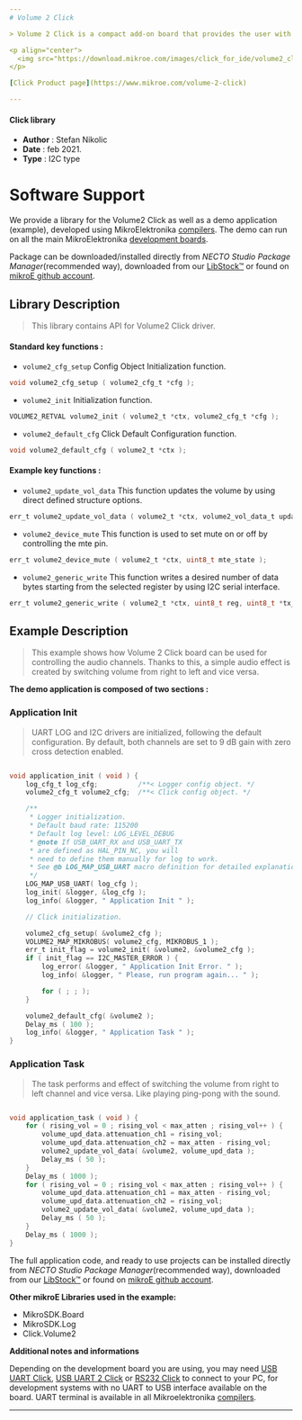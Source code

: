 ```yaml
---
# Volume 2 Click

> Volume 2 Click is a compact add-on board that provides the user with complete digital volume control. This board features the NJU72341, a 2-channel I2C configurable electronic volume IC with external mute control from NJRC.

<p align="center">
  <img src="https://download.mikroe.com/images/click_for_ide/volume2_click.png" height=300px>
</p>

[Click Product page](https://www.mikroe.com/volume-2-click)

---
```



#### Click library

- **Author**        : Stefan Nikolic
- **Date**          : feb 2021.
- **Type**          : I2C type


# Software Support

We provide a library for the Volume2 Click
as well as a demo application (example), developed using MikroElektronika
[compilers](https://www.mikroe.com/necto-studio).
The demo can run on all the main MikroElektronika [development boards](https://www.mikroe.com/development-boards).

Package can be downloaded/installed directly from *NECTO Studio Package Manager*(recommended way), downloaded from our [LibStock&trade;](https://libstock.mikroe.com) or found on [mikroE github account](https://github.com/MikroElektronika/mikrosdk_click_v2/tree/master/clicks).

## Library Description

> This library contains API for Volume2 Click driver.

#### Standard key functions :

- `volume2_cfg_setup` Config Object Initialization function.
```c
void volume2_cfg_setup ( volume2_cfg_t *cfg );
```

- `volume2_init` Initialization function.
```c
VOLUME2_RETVAL volume2_init ( volume2_t *ctx, volume2_cfg_t *cfg );
```

- `volume2_default_cfg` Click Default Configuration function.
```c
void volume2_default_cfg ( volume2_t *ctx );
```

#### Example key functions :

- `volume2_update_vol_data` This function updates the volume by using direct defined structure options.
```c
err_t volume2_update_vol_data ( volume2_t *ctx, volume2_vol_data_t update_data );
```

- `volume2_device_mute` This function is used to set mute on or off by controlling the mte pin.
```c
err_t volume2_device_mute ( volume2_t *ctx, uint8_t mte_state );
```

- `volume2_generic_write` This function writes a desired number of data bytes starting from the selected register by using I2C serial interface.
```c
err_t volume2_generic_write ( volume2_t *ctx, uint8_t reg, uint8_t *tx_buf, uint8_t tx_len );
```

## Example Description

> This example shows how Volume 2 Click board can be used
for controlling the audio channels. Thanks to this, a
simple audio effect is created by switching volume from
right to left and vice versa.

**The demo application is composed of two sections :**

### Application Init

> UART LOG and I2C drivers are initialized, following the
default configuration. By default, both channels are set
to 9 dB gain with zero cross detection enabled.

```c

void application_init ( void ) {
    log_cfg_t log_cfg;          /**< Logger config object. */
    volume2_cfg_t volume2_cfg;  /**< Click config object. */

    /** 
     * Logger initialization.
     * Default baud rate: 115200
     * Default log level: LOG_LEVEL_DEBUG
     * @note If USB_UART_RX and USB_UART_TX 
     * are defined as HAL_PIN_NC, you will 
     * need to define them manually for log to work. 
     * See @b LOG_MAP_USB_UART macro definition for detailed explanation.
     */
    LOG_MAP_USB_UART( log_cfg );
    log_init( &logger, &log_cfg );
    log_info( &logger, " Application Init " );

    // Click initialization.

    volume2_cfg_setup( &volume2_cfg );
    VOLUME2_MAP_MIKROBUS( volume2_cfg, MIKROBUS_1 );
    err_t init_flag = volume2_init( &volume2, &volume2_cfg );
    if ( init_flag == I2C_MASTER_ERROR ) {
        log_error( &logger, " Application Init Error. " );
        log_info( &logger, " Please, run program again... " );

        for ( ; ; );
    }

    volume2_default_cfg( &volume2 );
    Delay_ms ( 100 );
    log_info( &logger, " Application Task " );
}

```

### Application Task

> The task performs and effect of switching the volume
from right to left channel and vice versa. Like playing
ping-pong with the sound.

```c

void application_task ( void ) {
    for ( rising_vol = 0 ; rising_vol < max_atten ; rising_vol++ ) {
        volume_upd_data.attenuation_ch1 = rising_vol;
        volume_upd_data.attenuation_ch2 = max_atten - rising_vol;
        volume2_update_vol_data( &volume2, volume_upd_data );
        Delay_ms ( 50 );
    }
    Delay_ms ( 1000 );
    for ( rising_vol = 0 ; rising_vol < max_atten ; rising_vol++ ) {
        volume_upd_data.attenuation_ch1 = max_atten - rising_vol;
        volume_upd_data.attenuation_ch2 = rising_vol;
        volume2_update_vol_data( &volume2, volume_upd_data );
        Delay_ms ( 50 );
    }
    Delay_ms ( 1000 );
}

```

The full application code, and ready to use projects can be installed directly from *NECTO Studio Package Manager*(recommended way), downloaded from our [LibStock&trade;](https://libstock.mikroe.com) or found on [mikroE github account](https://github.com/MikroElektronika/mikrosdk_click_v2/tree/master/clicks).

**Other mikroE Libraries used in the example:**

- MikroSDK.Board
- MikroSDK.Log
- Click.Volume2

**Additional notes and informations**

Depending on the development board you are using, you may need
[USB UART Click](https://www.mikroe.com/usb-uart-click),
[USB UART 2 Click](https://www.mikroe.com/usb-uart-2-click) or
[RS232 Click](https://www.mikroe.com/rs232-click) to connect to your PC, for
development systems with no UART to USB interface available on the board. UART
terminal is available in all Mikroelektronika
[compilers](https://shop.mikroe.com/compilers).

---
